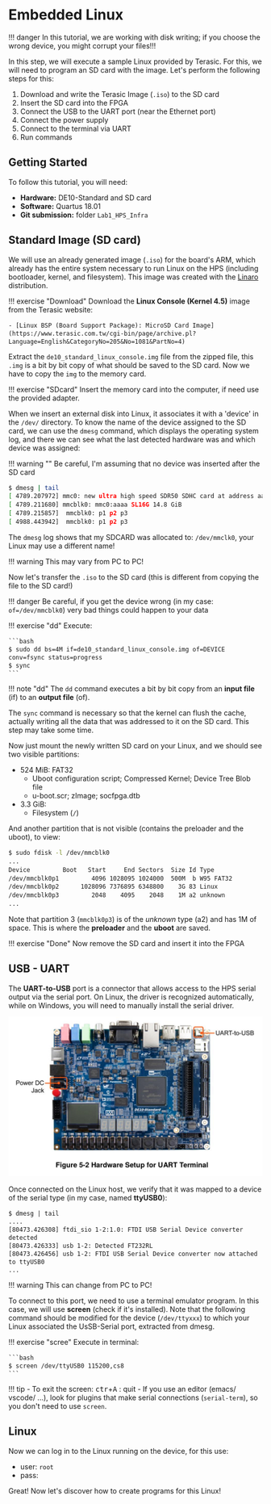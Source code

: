 # Embedded Linux

!!! danger
    In this tutorial, we are working with disk writing; if you choose the wrong device, you might corrupt your files!!!

In this step, we will execute a sample Linux provided by Terasic. For this, we will need to program an SD card with the image. Let's perform the following steps for this:

1. Download and write the Terasic Image (`.iso`) to the SD card
2. Insert the SD card into the FPGA
3. Connect the USB to the UART port (near the Ethernet port)
4. Connect the power supply
5. Connect to the terminal via UART
6. Run commands

## Getting Started

To follow this tutorial, you will need:

- **Hardware:** DE10-Standard and SD card
- **Software:** Quartus 18.01
- **Git submission:** folder `Lab1_HPS_Infra`

## Standard Image (SD card)

We will use an already generated image (`.iso`) for the board's ARM, which already has the entire system necessary to run Linux on the HPS (including bootloader, kernel, and filesystem). This image was created with the [Linaro](https://www.linaro.org/) distribution.

!!! exercise "Download"
    Download the **Linux Console (Kernel 4.5)** image from the Terasic website:
   
    - [Linux BSP (Board Support Package): MicroSD Card Image](https://www.terasic.com.tw/cgi-bin/page/archive.pl?Language=English&CategoryNo=205&No=1081&PartNo=4)

Extract the `de10_standard_linux_console.img` file from the zipped file, this `.img` is a bit by bit copy of what should be saved to the SD card. Now we have to copy the `img` to the memory card.

!!! exercise "SDcard"
    Insert the memory card into the computer, if need use the provided adapter.

When we insert an external disk into Linux, it associates it with a 'device' in the `/dev/` directory. To know the name of the device assigned to the SD card, we can use the `dmesg` command, which displays the operating system log, and there we can see what the last detected hardware was and which device was assigned:

!!! warning ""
    Be careful, I'm assuming that no device was inserted after the SD card

```bash
$ dmesg | tail
[ 4789.207972] mmc0: new ultra high speed SDR50 SDHC card at address aaaa
[ 4789.211680] mmcblk0: mmc0:aaaa SL16G 14.8 GiB 
[ 4789.215857]  mmcblk0: p1 p2 p3
[ 4988.443942]  mmcblk0: p1 p2 p3
```

The `dmesg` log shows that my SDCARD was allocated to: `/dev/mmclk0`, your Linux may use a different name!

!!! warning 
    This may vary from PC to PC! 

Now let's transfer the `.iso` to the SD card (this is different from copying the file to the SD card!)

!!! danger
    Be careful, if you get the device wrong (in my case: `of=/dev/mmcblk0`) very bad things could happen to your data

!!! exercise "dd"
    Execute:

    ```bash
    $ sudo dd bs=4M if=de10_standard_linux_console.img of=DEVICE conv=fsync status=progress
    $ sync
    ```

!!! note "dd"
    The `dd` command executes a bit by bit copy from an **input file** (if) to an **output file** (of). 

The `sync` command is necessary so that the kernel can flush the cache, actually writing all the data that was addressed to it on the SD card. This step may take some time.

Now just mount the newly written SD card on your Linux, and we should see two visible partitions:

- 524 MiB: FAT32
    - Uboot configuration script; Compressed Kernel; Device Tree Blob file
    - u-boot.scr; zImage; socfpga.dtb
- 3.3 GiB:  
    - Filesystem (`/`)

And another partition that is not visible (contains the preloader and the uboot), to view:

```bash
$ sudo fdisk -l /dev/mmcblk0 
...
Device         Boot   Start     End Sectors  Size Id Type
/dev/mmcblk0p1         4096 1028095 1024000  500M  b W95 FAT32
/dev/mmcblk0p2      1028096 7376895 6348800    3G 83 Linux
/dev/mmcblk0p3         2048    4095    2048    1M a2 unknown
...
```

Note that partition 3 (`mmcblk0p3`) is of the *unknown* type (a2) and has 1M of space. This is where the **preloader** and the **uboot** are saved.

!!! exercise "Done"
    Now remove the SD card and insert it into the FPGA

## USB - UART

The **UART-to-USB** port is a connector that allows access to the HPS serial output via the serial port. On Linux, the driver is recognized automatically, while on Windows, you will need to manually install the serial driver.

![](figs/Tutorial-HPS-Running-uart.png)

Once connected on the Linux host, we verify that it was mapped to a device of the serial type (in my case, named **ttyUSB0**):

```
$ dmesg | tail 
....
[80473.426308] ftdi_sio 1-2:1.0: FTDI USB Serial Device converter detected
[80473.426333] usb 1-2: Detected FT232RL
[80473.426456] usb 1-2: FTDI USB Serial Device converter now attached to ttyUSB0
...
```

!!! warning 
    This can change from PC to PC! 

To connect to this port, we need to use a terminal emulator program. In this case, we will use **screen** (check if it's installed). Note that the following command should be modified for the device (`/dev/ttyxxx`) to which your Linux associated the UsSB-Serial port, extracted from dmesg.


!!! exercise "scree"
    Execute in terminal:
    
    ```bash
    $ screen /dev/ttyUSB0 115200,cs8
    ```

!!! tip
    - To exit the screen: <kbd>ctr</kbd>+<kbd>A</kbd> : quit
    - If you use an editor (emacs/ vscode/ ...), look for plugins that make serial connections (`serial-term`), so you don't need to use `screen`.

## Linux

Now we can log in to the Linux running on the device, for this use:

- user: `root`
- pass: 

Great! Now let's discover how to create programs for this Linux!

